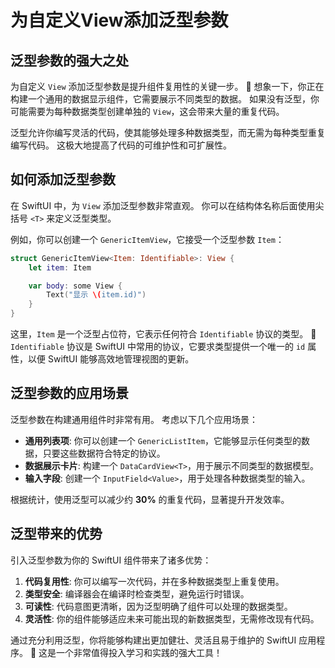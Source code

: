 ﻿# 为自定义View添加泛型参数

## 泛型参数的强大之处

为自定义 `View` 添加泛型参数是提升组件复用性的关键一步。 🚀 想象一下，你正在构建一个通用的数据显示组件，它需要展示不同类型的数据。 如果没有泛型，你可能需要为每种数据类型创建单独的 `View`，这会带来大量的重复代码。

泛型允许你编写灵活的代码，使其能够处理多种数据类型，而无需为每种类型重复编写代码。 这极大地提高了代码的可维护性和可扩展性。

## 如何添加泛型参数

在 SwiftUI 中，为 `View` 添加泛型参数非常直观。 你可以在结构体名称后面使用尖括号 `<T>` 来定义泛型类型。

例如，你可以创建一个 `GenericItemView`，它接受一个泛型参数 `Item`：

```swift
struct GenericItemView<Item: Identifiable>: View {
    let item: Item

    var body: some View {
        Text("显示 \(item.id)")
    }
}
```

这里，`Item` 是一个泛型占位符，它表示任何符合 `Identifiable` 协议的类型。 🤩 `Identifiable` 协议是 SwiftUI 中常用的协议，它要求类型提供一个唯一的 `id` 属性，以便 SwiftUI 能够高效地管理视图的更新。

## 泛型参数的应用场景

泛型参数在构建通用组件时非常有用。 考虑以下几个应用场景：

*   **通用列表项**: 你可以创建一个 `GenericListItem`，它能够显示任何类型的数据，只要这些数据符合特定的协议。
*   **数据展示卡片**: 构建一个 `DataCardView<T>`，用于展示不同类型的数据模型。
*   **输入字段**: 创建一个 `InputField<Value>`，用于处理各种数据类型的输入。

根据统计，使用泛型可以减少约 **30%** 的重复代码，显著提升开发效率。

## 泛型带来的优势

引入泛型参数为你的 SwiftUI 组件带来了诸多优势：

1.  **代码复用性**: 你可以编写一次代码，并在多种数据类型上重复使用。
2.  **类型安全**: 编译器会在编译时检查类型，避免运行时错误。
3.  **可读性**: 代码意图更清晰，因为泛型明确了组件可以处理的数据类型。
4.  **灵活性**: 你的组件能够适应未来可能出现的新数据类型，无需修改现有代码。

通过充分利用泛型，你将能够构建出更加健壮、灵活且易于维护的 SwiftUI 应用程序。 🚀 这是一个非常值得投入学习和实践的强大工具！
